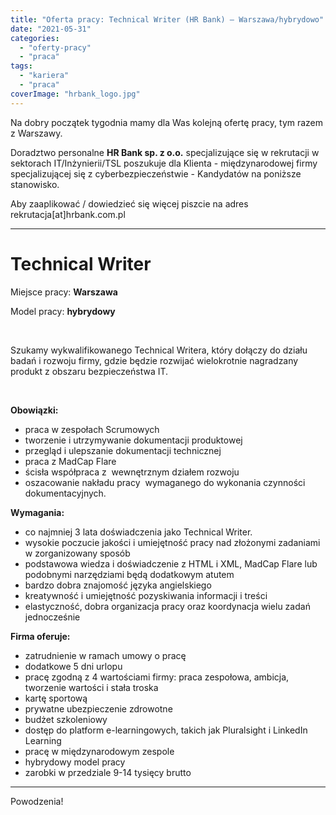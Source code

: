```yaml
---
title: "Oferta pracy: Technical Writer (HR Bank) – Warszawa/hybrydowo"
date: "2021-05-31"
categories: 
  - "oferty-pracy"
  - "praca"
tags: 
  - "kariera"
  - "praca"
coverImage: "hrbank_logo.jpg"
---
```


Na dobry początek tygodnia mamy dla Was kolejną ofertę pracy, tym razem z Warszawy.

Doradztwo personalne **HR Bank sp. z o.o.** specjalizujące się w rekrutacji w sektorach IT/Inżynierii/TSL poszukuje dla Klienta - międzynarodowej firmy specjalizującej się z cyberbezpieczeństwie - Kandydatów na poniższe stanowisko.

Aby zaaplikować / dowiedzieć się więcej piszcie na adres rekrutacja\[at\]hrbank.com.pl

* * *

# **Technical Writer**

Miejsce pracy: **Warszawa**

Model pracy: **hybrydowy**

 

Szukamy wykwalifikowanego Technical Writera, który dołączy do działu badań i rozwoju firmy, gdzie będzie rozwijać wielokrotnie nagradzany produkt z obszaru bezpieczeństwa IT.

 

**Obowiązki:**

- praca w zespołach Scrumowych
- tworzenie i utrzymywanie dokumentacji produktowej
- przegląd i ulepszanie dokumentacji technicznej
- praca z MadCap Flare
- ścisła współpraca z  wewnętrznym działem rozwoju
- oszacowanie nakładu pracy  wymaganego do wykonania czynności dokumentacyjnych.

**Wymagania:**

- co najmniej 3 lata doświadczenia jako Technical Writer.
- wysokie poczucie jakości i umiejętność pracy nad złożonymi zadaniami w zorganizowany sposób
- podstawowa wiedza i doświadczenie z HTML i XML, MadCap Flare lub podobnymi narzędziami będą dodatkowym atutem
- bardzo dobra znajomość języka angielskiego
- kreatywność i umiejętność pozyskiwania informacji i treści
- elastyczność, dobra organizacja pracy oraz koordynacja wielu zadań jednocześnie

**Firma oferuje:**

- zatrudnienie w ramach umowy o pracę
- dodatkowe 5 dni urlopu
- pracę zgodną z 4 wartościami firmy: praca zespołowa, ambicja, tworzenie wartości i stała troska
- kartę sportową
- prywatne ubezpieczenie zdrowotne
- budżet szkoleniowy
- dostęp do platform e-learningowych, takich jak Pluralsight i LinkedIn Learning
- pracę w międzynarodowym zespole
- hybrydowy model pracy
- zarobki w przedziale 9-14 tysięcy brutto

* * *

Powodzenia!

